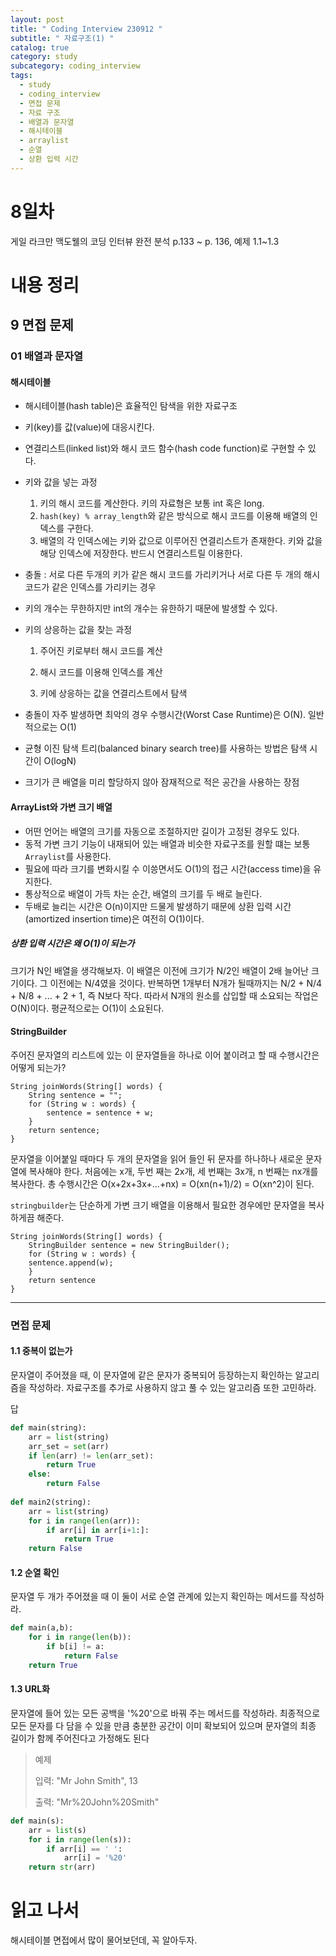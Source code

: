 ```yaml
---
layout: post
title: " Coding Interview 230912 "
subtitle: " 자료구조(1) "
catalog: true
category: study
subcategory: coding_interview
tags:
  - study
  - coding_interview
  - 면접 문제
  - 자료 구조
  - 배열과 문자열
  - 해시테이블
  - arraylist
  - 순열
  - 상환 입력 시간
---
```


# 8일차

게일 라크만 맥도웰의 코딩 인터뷰 완전 분석 p.133 ~ p. 136, 예제 1.1~1.3

# 내용 정리

## 9 면접 문제

### 01 배열과 문자열

#### 해시테이블

- 해시테이블(hash table)은 효율적인 탐색을 위한 자료구조

- 키(key)를 값(value)에 대응시킨다.

- 연결리스트(linked list)와 해시 코드 함수(hash code function)로 구현할 수 있다.

- 키와 값을 넣는 과정

  1. 키의 해시 코드를 계산한다. 키의 자료형은 보통 int 혹은 long.
  2. `hash(key) % array_length`와 같은 방식으로 해시 코드를 이용해 배열의 인덱스를 구한다.
  3. 배열의 각 인덱스에는 키와 값으로 이루어진 연결리스트가 존재한다. 키와 값을 해당 인덱스에 저장한다. 반드시 연결리스트릴 이용한다.

- 충돌 : 서로 다른 두개의 키가 같은 해시 코드를 가리키거나 서로 다른 두 개의 해시 코드가 같은 인덱스를 가리키는 경우

- 키의 개수는 무한하지만 int의 개수는 유한하기 때문에 발생할 수 있다.

- 키의 상응하는 값을 찾는 과정

  1. 주어진 키로부터 해시 코드를 계산

  2. 해시 코드를 이용해 인덱스를 계산
  3. 키에 상응하는 값을 연결리스트에서 탐색

- 충돌이 자주 발생하면 최악의 경우 수행시간(Worst Case Runtime)은 O(N). 일반적으로는 O(1)

- 균형 이진 탐색 트리(balanced binary search tree)를 사용하는 방법은 탐색 시간이 O(logN)

- 크기가 큰 배열을 미리 할당하지 않아 잠재적으로 적은 공간을 사용하는 장점

#### ArrayList와 가변 크기 배열

- 어떤 언어는 배열의 크기를 자동으로 조절하지만 길이가 고정된 경우도 있다.
- 동적 가변 크기 기능이 내재되어 있는 배열과 비슷한 자료구조를 원할 떄는 보통 `Arraylist`를 사용한다.
- 필요에 따라 크기를 변화시킬 수 이씅면서도 O(1)의 접근 시간(access time)을 유지한다.
- 통상적으로 배열이 가득 차는 순간, 배열의 크기를 두 배로 늘린다.
- 두배로 늘리는 시간은 O(n)이지만 드물게 발생하기 때문에 상환 입력 시간(amortized insertion time)은 여전히 O(1)이다.

##### 상환 입력 시간은 왜 O(1)이 되는가

크기가 N인 배열을 생각해보자. 이 배열은 이전에 크기가 N/2인 배열이 2배 늘어난 크기이다. 그 이전에는 N/4였을 것이다. 반복하면 1개부터 N개가 될때까지는 N/2 + N/4 + N/8 + ... + 2 + 1, 즉 N보다 작다. 따라서 N개의 원소를 삽입할 때 소요되는 작업은 O(N)이다. 평균적으로는 O(1)이 소요된다.

#### StringBuilder

주어진 문자열의 리스트에 있는 이 문자열들을 하나로 이어 붙이려고 할 때 수행시간은 어떻게 되는가? 

```pseudocode
String joinWords(String[] words) {
	String sentence = "";
	for (String w : words) {
		sentence = sentence + w;
	}
	return sentence;
}
```

문자열을 이어붙일 때마다 두 개의 문자열을 읽어 들인 뒤 문자를 하나하나 새로운 문자열에 복사해야 한다. 처음에는 x개, 두번 째는 2x개, 세 번째는 3x개, n 번째는 nx개를 복사한다. 총 수행시간은 O(x+2x+3x+...+nx) = O(xn(n+1)/2) = O(xn^2)이 된다.

`stringbuilder`는 단순하게 가변 크기 배열을 이용해서 필요한 경우에만 문자열을 복사하게끔 해준다.

```pseudocode
String joinWords(String[] words) {
	StringBuilder sentence = new StringBuilder();
	for (String w : words) {
	sentence.append(w);
	}
	return sentence
}
```

---

### 면접 문제

#### 1.1 중복이 없는가

문자열이 주어졌을 때, 이 문자열에 같은 문자가 중복되어 등장하는지 확인하는 알고리즘을 작성하라. 자료구조를 추가로 사용하지 않고 풀 수 있는 알고리즘 또한 고민하라.

답

```python
def main(string):
    arr = list(string)
    arr_set = set(arr)
    if len(arr) != len(arr_set):
        return True
    else:
        return False
    
def main2(string):
    arr = list(string)
    for i in range(len(arr)):
        if arr[i] in arr[i+1:]:
            return True
    return False
```



#### 1.2 순열 확인

문자열 두 개가 주어졌을 때 이 둘이 서로 순열 관계에 있는지 확인하는 메서드를 작성하라.

```python
def main(a,b):
    for i in range(len(b)):
        if b[i] != a:
            return False
    return True
```



#### 1.3 URL화

문자열에 들어 있는 모든 공백을 '%20'으로 바꿔 주는 메서드를 작성하라. 최종적으로 모든 문자를 다 담을 수 있을 만큼 충분한 공간이 이미 확보되어 있으며 문자열의 최종 길이가 함께 주어진다고 가정해도 된다

> 예제
>
> 입력: "Mr John Smith", 13
>
> 출력: "Mr%20John%20Smith"

```python
def main(s):
    arr = list(s)
    for i in range(len(s)):
        if arr[i] == ' ':
            arr[i] = '%20'
    return str(arr)
```

# 읽고 나서

해시테이블 면접에서 많이 물어보던데, 꼭 알아두자.
